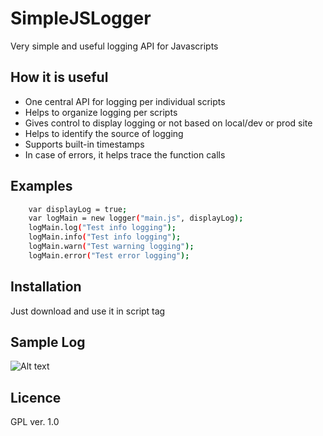 # SimpleJSLogger
Very simple and useful logging API for Javascripts

How it is useful
---
  - One central API for logging per individual scripts
  - Helps to organize logging per scripts
  - Gives control to display logging or not based on local/dev or prod site
  - Helps to identify the source of logging
  - Supports built-in timestamps
  - In case of errors, it helps trace the function calls

Examples
---
```sh
    var displayLog = true;
    var logMain = new logger("main.js", displayLog);
    logMain.log("Test info logging");
    logMain.info("Test info logging");
    logMain.warn("Test warning logging");
    logMain.error("Test error logging");
```

Installation
---
Just download and use it in script tag

Sample Log
---
![Alt text](http://image.prntscr.com/image/8cff3727ddab44769e721a9b0b5b2092.png "Sample versions of logging")

Licence
-------
GPL ver. 1.0
